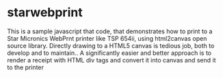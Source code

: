 # starwebprint
This is a sample javascript that code, that demonstrates how to print to a Star Micronics WebPrnt printer like TSP 654ii, using html2canvas open source library. Directly drawing to a HTML5 canvas is tedious job, both to develop and to maintain.. A significantly easier and better approach is to render a receipt with HTML div tags and convert it into canvas and send it to the printer

